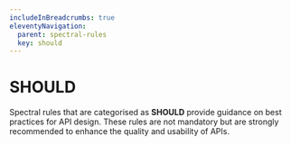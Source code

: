 ```yaml
---
includeInBreadcrumbs: true
eleventyNavigation:
  parent: spectral-rules
  key: should
---
```


# SHOULD

Spectral rules that are categorised as **SHOULD** provide guidance on best practices for API design. These rules are not mandatory but are strongly recommended to enhance the quality and usability of APIs.
